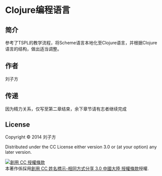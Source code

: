 # Clojure编程语言

## 简介

参考了TSPL的教学流程，将Scheme语言本地化至Clojure语言，并根据Clojure语言的结构，做出适当调整。

## 作者
 
刘子方

## 传递

因为精力关系，仅写至第二章结束，余下章节请有志者继续完成

## License

Copyright © 2014 刘子方

Distributed under the CC License either version 3.0 or (at
your option) any later version.

<a rel="license" href="http://creativecommons.org/licenses/by-sa/3.0/cn/"><img alt="創用 CC 授權條款" style="border-width:0" src="http://i.creativecommons.org/l/by-sa/3.0/cn/88x31.png" /></a><br />本著作係採用<a rel="license" href="http://creativecommons.org/licenses/by-sa/3.0/cn/">創用 CC 姓名標示-相同方式分享 3.0 中國大陸 授權條款</a>授權.
